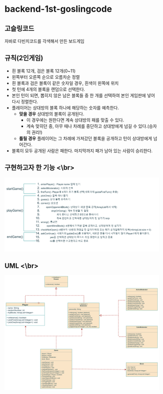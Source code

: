 # backend-1st-goslingcode

## 고슬링코드

자바로 다빈치코드를 각색해서 만든 보드게임

## 규칙(2인게임)

- 흰 블록 12개, 검은 블록 12개(0~11)
- 왼쪽부터 오른쪽 순으로 오름차순 정렬
- 흰 블록과 검은 블록이 같은 숫자일 경우, 흰색이 왼쪽에 위치
- 첫 턴에 4개의 블록을 랜덤으로 선택한다.
- 본인 턴이 되면, 뽑히지 않은 남은 블록들 중 한 개를 선택하여 본인 게임판에 넣어 다시 정렬한다.
- 플레이어는 상대방의 블록 하나에 해당하는 숫자를 예측한다.
    - **맞을 경우** 상대방의 블록이 공개된다.
        - 이 경우에는 원한다면 계속 상대방의 패를 맞출 수 있다.
        - 계속 맞히던 중, 아무 때나 차례를 중단하고 상대방에게 넘길 수 있다.(승자의 권리!)
    - **틀릴 경우** 플레이어는 그 차례에 가져갔던 블록을 공개하고 턴이 상대방에게 넘어간다.
- 블록이 모두 공개된 사람은 패한다. 마지막까지 패가 남아 있는 사람이 승리한다.

## 구현하고자 한 기능 <\br>

<img src="img/flow.png">

## UML <\br>

<img src="img/UML.png">
